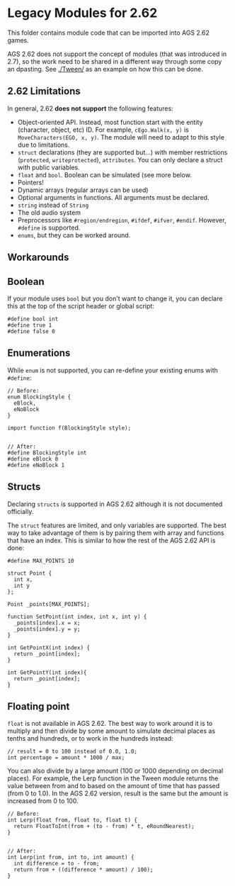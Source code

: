 # Legacy Modules for 2.62

This folder contains module code that can be imported into AGS 2.62 games.

AGS 2.62 does not support the concept of modules (that was introduced in 2.7), so the work need to be shared in a different way through some copy an dpasting. See [./Tween/](./Tween/README.md) as an example on how this can be done.

## 2.62 Limitations

In general, 2.62 **does not support** the following features:

* Object-oriented API. Instead, most function start with the entity (character, object, etc) ID. For example, `cEgo.Walk(x, y)` is `MoveCharacters(EGO, x, y)`. The module will need to adapt to this style due to limitations.
* `struct` declarations (they are supported but...) with member restrictions (`protected`, `writeprotected`), `attributes`. You can only declare a struct with public variables.
* `float` and `bool`. Boolean can be simulated (see more below.
* Pointers!
* Dynamic arrays (regular arrays can be used)
* Optional arguments in functions. All arguments must be declared.
* `string` instead of `String`
* The old audio system
* Preprocessors like `#region/endregion`, `#ifdef`, `#ifver`, `#endif`. However, `#define` is supported.
* `enums`, but they can be worked around.

## Workarounds

## Boolean

If your module uses `bool` but you don't want to change it, you can declare this at the top of the script header or global script:

```agsscript
#define bool int
#define true 1
#define false 0
```

## Enumerations

While `enum` is not supported, you can re-define your existing enums with `#define`:

```agsscript
// Before:
enum BlockingStyle {
  eBlock,
  eNoBlock
}

import function f(BlockingStyle style);


// After:
#define BlockingStyle int
#define eBlock 0
#define eNoBlock 1
```

## Structs

Declaring `structs` is supported in AGS 2.62  although it is not documented officially.

The `struct` features are limited, and only variables are supported. The best way to take advantage of them is by pairing them with array and functions that have an index. This is similar to how the rest of the AGS 2.62 API is done:

```agsscript
#define MAX_POINTS 10

struct Point {
  int x,
  int y
};

Point _points[MAX_POINTS];

function SetPoint(int index, int x, int y) {
  _points[index].x = x;
  _points[index].y = y;
}

int GetPointX(int index) {
  return _point[index];
}

int GetPointY(int index){
  return _point[index];
}

```

## Floating point

`float` is not available in AGS 2.62. The best way to work around it is to multiply and then divide by some amount to simulate decimal places as tenths and hundreds, or to work in the hundreds instead:

```agsscript
// result = 0 to 100 instead of 0.0, 1.0;
int percentage = amount * 1000 / max;
```

You can also divide by a large amount (100 or 1000 depending on decimal places). For example, the Lerp function in the Tween module returns the value between from and to based on the amount of time that has passed (from 0 to 1.0). In the AGS 2.62 version, result is the same but the amount is increased from 0 to 100.

```agsscript
// Before:
int Lerp(float from, float to, float t) {
  return FloatToInt(from + (to - from) * t, eRoundNearest);
}


// After:
int Lerp(int from, int to, int amount) {
  int difference = to - from;
  return from + ((difference * amount) / 100);
}
```
